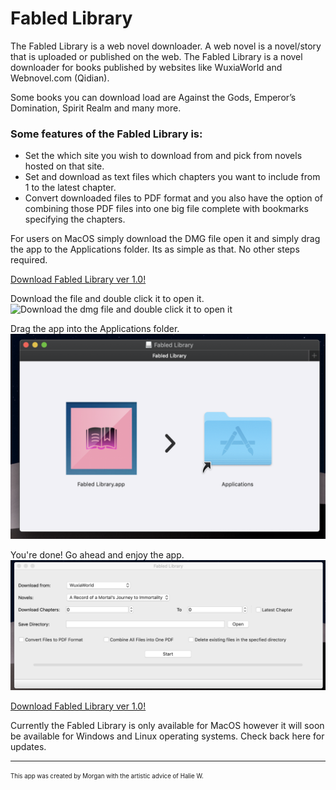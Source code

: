# Fabled Library

The Fabled Library is a web novel downloader. A web novel is a novel/story that is uploaded or published on the web. The Fabled Library is a novel downloader for books published by websites like WuxiaWorld and Webnovel.com (Qidian).

Some books you can download load are Against the Gods, Emperor’s Domination, Spirit Realm and many more.

### Some features of the Fabled Library is: ###
* Set the which site you wish to download from and pick from novels hosted on that site.
* Set and download as text files which chapters you want to include from 1 to the latest chapter.
* Convert downloaded files to PDF format and you also have the option of combining those PDF files into one big file complete with bookmarks specifying the chapters.

For users on MacOS simply download the DMG file open it and simply drag the app to the Applications folder. Its as simple as that. No other steps required.

<a href="Source Code/dist/Fabled Library 1.0.zip" download>Download Fabled Library ver 1.0!</a>

Download the file and double click it to open it.
![Download the dmg file and double click it to open it](/Images/1.png)

Drag the app into the Applications folder.
![Drag and drop](Images/2.png)

You're done! Go ahead and enjoy the app.
![Enjoy](Images/3.png)

<a href="Source Code/dist/Fabled Library 1.0.zip" download>Download Fabled Library ver 1.0!</a>

Currently the Fabled Library is only available for MacOS however it will soon be available for Windows and Linux operating systems. Check back here for updates.


-----------------------------------------------------------
<sub><sup>This app was created by Morgan with the artistic advice of Halie W.</sup></sub>
